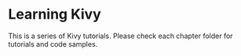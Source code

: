 # Learning Kivy

This is a series of Kivy tutorials. Please check each chapter folder for 
tutorials and code samples. 
